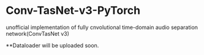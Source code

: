 # Conv-TasNet-v3-PyTorch
unofficial implementation of  fully cnvolutional time-domain audio separation network(ConvTasNet v3)

**Dataloader will be uploaded soon.

